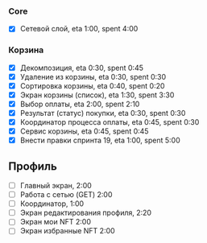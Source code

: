 ### Core
- [x] Сетевой слой, eta 1:00, spent 4:00

### Корзина
- [x] Декомпозиция, eta 0:30, spent 0:45
- [x] Удаление из корзины, eta 0:30, spent 0:30
- [x] Сортировка корзины, eta 0:40, spent 0:20
- [x] Экран корзины (список), eta 1:30, spent 3:30
- [x] Выбор оплаты, eta 2:00, spent 2:10
- [x] Результат (статус) покупки, eta 0:30, spent 0:30
- [x] Координатор процесса оплаты, eta 0:45, spent 0:30
- [x] Сервис корзины, eta 0:45, spent 0:45
- [x] Внести правки спринта 19, eta 1:00, spent 5:00

## Профиль
- [ ] Главный экран, 2:00
- [ ] Работа с сетью (GET) 2:00
- [ ] Координатор, 1:00 
- [ ] Экран редактирования профиля, 2:20
- [ ] Экран мои NFT  2:00
- [ ] Экран избранные NFT 2:00
